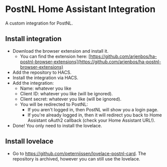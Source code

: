 # PostNL Home Assistant Integration
A custom integration for PostNL. 

## Install integration
- Download the browser extension and install it.
  - You can find the extension here: [https://github.com/arjenbos/ha-postnl-browser-extensions](https://github.com/arjenbos/ha-postnl-browser-extensions)
- Add the repository to HACS.
- Install the integration via HACS.
- Add the integration:
  - Name: whatever you like
  - Client ID: whatever you like (will be ignored).
  - Client secret: whatever you like (will be ignored).
  - You will be redirected to PostNL:
    - If you aren't logged in, then PostNL will show you a login page.
    - If you're already logged in, then it will redirect you back to Home Assistant oAuth2 callback (check your Home Assistant URL!).
- Done! You only need to install the lovelace.

## Install lovelace
- Go to https://github.com/peternijssen/lovelace-postnl-card. The repository is archived, however you can still use the lovelace.
